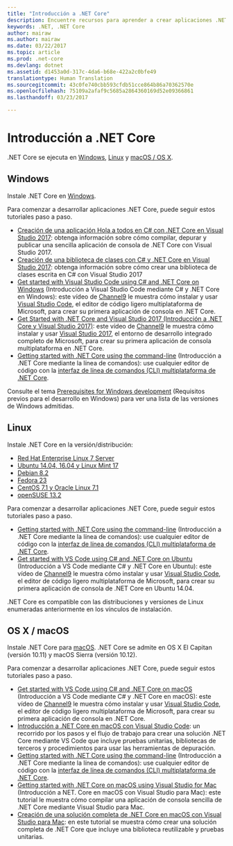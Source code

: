 ```yaml
---
title: "Introducción a .NET Core"
description: Encuentre recursos para aprender a crear aplicaciones .NET Core en Windows, Linux y macOS.
keywords: .NET, .NET Core
author: mairaw
ms.author: mairaw
ms.date: 03/22/2017
ms.topic: article
ms.prod: .net-core
ms.devlang: dotnet
ms.assetid: d1453a0d-317c-4da6-b68e-422a2c0bfe49
translationtype: Human Translation
ms.sourcegitcommit: 43c0fe740cbb593cfdb51cce864b86a70362570e
ms.openlocfilehash: 75109a2afaf9c5685a2864360169d52e09366861
ms.lasthandoff: 03/23/2017

---
```


# <a name="getting-started-with-net-core"></a>Introducción a .NET Core

.NET Core se ejecuta en [Windows](#windows), [Linux](#linux) y [macOS / OS X](#os-x--macos).

## <a name="windows"></a>Windows

Instale .NET Core en [Windows](https://www.microsoft.com/net/core#windows). 

Para comenzar a desarrollar aplicaciones .NET Core, puede seguir estos tutoriales paso a paso.

* [Creación de una aplicación Hola a todos en C# con .NET Core en Visual Studio 2017](../csharp/getting-started/with-visual-studio.md): obtenga información sobre cómo compilar, depurar y publicar una sencilla aplicación de consola de .NET Core con Visual Studio 2017.
* [Creación de una biblioteca de clases con C# y .NET Core en Visual Studio 2017](../csharp/getting-started/library-with-visual-studio-2017.md): obtenga información sobre cómo crear una biblioteca de clases escrita en C# con Visual Studio 2017
* [Get started with Visual Studio Code using C# and .NET Core on Windows](https://channel9.msdn.com/Blogs/dotnet/Get-started-VSCode-Csharp-NET-Core-Windows) (Introducción a Visual Studio Code mediante C# y .NET Core en Windows): este vídeo de [Channel9](https://channel9.msdn.com) le muestra cómo instalar y usar [Visual Studio Code](https://code.visualstudio.com/), el editor de código ligero multiplataforma de Microsoft, para crear su primera aplicación de consola en .NET Core.
* [Get Started with .NET Core and Visual Studio 2017 (Introducción a .NET Core y Visual Studio 2017)](https://channel9.msdn.com/Blogs/dotnet/Get-Started-NET-Core-Visual-Studio-2017): este vídeo de [Channel9](https://channel9.msdn.com) le muestra cómo instalar y usar [Visual Studio 2017](https://www.visualstudio.com/), el entorno de desarrollo integrado completo de Microsoft, para crear su primera aplicación de consola multiplataforma en .NET Core.
* [Getting started with .NET Core using the command-line](tutorials/using-with-xplat-cli.md) (Introducción a .NET Core mediante la línea de comandos): use cualquier editor de código con la [interfaz de línea de comandos (CLI) multiplataforma de .NET Core](tools/index.md).

Consulte el tema [Prerequisites for Windows development](windows-prerequisites.md) (Requisitos previos para el desarrollo en Windows) para ver una lista de las versiones de Windows admitidas. 

## <a name="linux"></a>Linux

Instale .NET Core en la versión/distribución:

* [Red Hat Enterprise Linux 7 Server](https://www.microsoft.com/net/core#linuxredhat)
* [Ubuntu 14.04, 16.04 y Linux Mint 17](https://www.microsoft.com/net/core#linuxubuntu)
* [Debian 8.2](https://www.microsoft.com/net/core#linuxdebian)
* [Fedora 23](https://www.microsoft.com/net/core#linuxfedora)
* [CentOS 7.1 y Oracle Linux 7.1](https://www.microsoft.com/net/core#linuxcentos)
* [openSUSE 13.2](https://www.microsoft.com/net/core#linuxopensuse)

Para comenzar a desarrollar aplicaciones .NET Core, puede seguir estos tutoriales paso a paso.

* [Getting started with .NET Core using the command-line](tutorials/using-with-xplat-cli.md) (Introducción a .NET Core mediante la línea de comandos): use cualquier editor de código con la [interfaz de línea de comandos (CLI) multiplataforma de .NET Core](tools/index.md).
* [Get started with VS Code using C# and .NET Core on Ubuntu](https://channel9.msdn.com/Blogs/dotnet/Get-started-with-VS-Code-Csharp-dotnet-Core-Ubuntu) (Introducción a VS Code mediante C# y .NET Core en Ubuntu): este vídeo de [Channel9](https://channel9.msdn.com) le muestra cómo instalar y usar [Visual Studio Code](https://code.visualstudio.com/), el editor de código ligero multiplataforma de Microsoft, para crear su primera aplicación de consola de .NET Core en Ubuntu 14.04.

.NET Core es compatible con las distribuciones y versiones de Linux enumeradas anteriormente en los vínculos de instalación.

## <a name="os-x--macos"></a>OS X / macOS

Instale .NET Core para [macOS](https://www.microsoft.com/net/core#macos). .NET Core se admite en OS X El Capitan (versión 10.11) y macOS Sierra (versión 10.12).

Para comenzar a desarrollar aplicaciones .NET Core, puede seguir estos tutoriales paso a paso.

* [Get started with VS Code using C# and .NET Core on macOS](https://channel9.msdn.com/Blogs/dotnet/Get-started-VSCode-NET-Core-Mac) (Introducción a VS Code mediante C# y .NET Core en macOS): este vídeo de [Channel9](https://channel9.msdn.com) le muestra cómo instalar y usar [Visual Studio Code](https://code.visualstudio.com/), el editor de código ligero multiplataforma de Microsoft, para crear su primera aplicación de consola en .NET Core. 
* [Introducción a .NET Core en macOS con Visual Studio Code](tutorials/using-on-macos.md): un recorrido por los pasos y el flujo de trabajo para crear una solución .NET Core mediante VS Code que incluye pruebas unitarias, bibliotecas de terceros y procedimientos para usar las herramientas de depuración.
* [Getting started with .NET Core using the command-line](tutorials/using-with-xplat-cli.md) (Introducción a .NET Core mediante la línea de comandos): use cualquier editor de código con la [interfaz de línea de comandos (CLI) multiplataforma de .NET Core](tools/index.md).
* [Getting started with .NET Core on macOS using Visual Studio for Mac](tutorials/using-on-mac-vs.md) (Introducción a NET. Core en macOS con Visual Studio para Mac): este tutorial le muestra cómo compilar una aplicación de consola sencilla de .NET Core mediante Visual Studio para Mac.
* [Creación de una solución completa de .NET Core en macOS con Visual Studio para Mac](tutorials/using-on-mac-vs-full-solution.md): en este tutorial se muestra cómo crear una solución completa de .NET Core que incluye una biblioteca reutilizable y pruebas unitarias.

